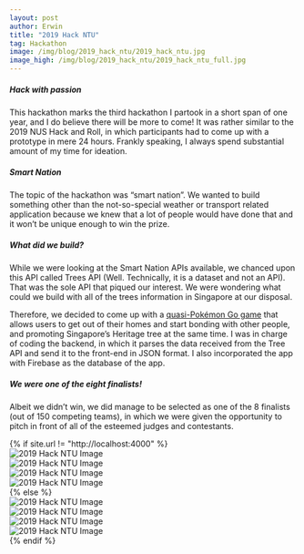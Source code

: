 ```yaml
---
layout: post
author: Erwin
title: "2019 Hack NTU"
tag: Hackathon
image: /img/blog/2019_hack_ntu/2019_hack_ntu.jpg
image_high: /img/blog/2019_hack_ntu/2019_hack_ntu_full.jpg
---
```


##### Hack with passion
This hackathon marks the third hackathon I partook in a short span of one year, and I do believe there will be more to come!
It was rather similar to the 2019 NUS Hack and Roll, in which participants had to come up with a prototype in mere 24 hours. Frankly speaking, I always spend substantial amount of my time for ideation.

##### Smart Nation
The topic of the hackathon was “smart nation”. We wanted to build something other than the not-so-special weather or transport related application because we knew that a lot of people would have done that and it won’t be unique enough to win the prize.

##### What did we build?
While we were looking at the Smart Nation APIs available, we chanced upon this API called Trees API (Well. Technically, it is a dataset and not an API). That was the sole API that piqued our interest. We were wondering what could we build with all of the trees information in Singapore at our disposal. 

Therefore, we decided to come up with a [quasi-Pokémon Go game](https://devpost.com/software/treego) that allows users to get out of their homes and start bonding with other people, and promoting Singapore’s Heritage tree at the same time.
I was in charge of coding the backend, in which it parses the data received from the Tree API and send it to the front-end in JSON format. I also incorporated the app with Firebase as the database of the app.

##### We were one of the eight finalists!
Albeit we didn’t win, we did manage to be selected as one of the 8 finalists (out of 150 competing teams), in which we were given the opportunity to pitch in front of all of the esteemed judges and contestants.

<div class="container">
	<div class="row">
		<div class="col-sm-12 col-md-12 portfolio-block">
			{% if site.url != "http://localhost:4000" %}
				<div class="owl-carousel portfolio-page-carousel">
					<div class="item">
						<img src="{{ "/img/blog/2019_hack_ntu/image4.png" | prepend: site.baseurl | prepend: site.github_repository | prepend: "/" | prepend: site.url }}" alt="2019 Hack NTU Image" />
					</div>
					<div class="item">
						<img src="{{ "/img/blog/2019_hack_ntu/image1.jpg" | prepend: site.baseurl | prepend: site.github_repository | prepend: "/" | prepend: site.url }}" alt="2019 Hack NTU Image" />
					</div>
					<div class="item">
						<img src="{{ "/img/blog/2019_hack_ntu/image2.png" | prepend: site.baseurl | prepend: site.github_repository | prepend: "/" | prepend: site.url }}" alt="2019 Hack NTU Image" />
					</div>
					<div class="item">
						<img src="{{ "/img/blog/2019_hack_ntu/image3.png" | prepend: site.baseurl | prepend: site.github_repository | prepend: "/" | prepend: site.url }}" alt="2019 Hack NTU Image" />
					</div>
				</div>
				<script src="{{ "/js/jquery-2.1.3.min.js" | prepend: site.baseurl | prepend: site.github_repository | prepend: "/" | prepend: site.url }}"></script>
				<script src="{{ "/js/imagesloaded.pkgd.min.js" | prepend: site.baseurl | prepend: site.github_repository | prepend: "/" | prepend: site.url }}"></script>
				<script src="{{ "/js/owl.carousel.min.js" | prepend: site.baseurl | prepend: site.github_repository | prepend: "/" | prepend: site.url }}"></script>
			{% else %}
				<div class="owl-carousel portfolio-page-carousel">
					<div class="item">
						<img src="/img/blog/2019_hack_ntu/image4.png" alt="2019 Hack NTU Image" />
					</div>
					<div class="item">
						<img src="/img/blog/2019_hack_ntu/image1.jpg" alt="2019 Hack NTU Image" />
					</div>
					<div class="item">
						<img src="/img/blog/2019_hack_ntu/image2.png" alt="2019 Hack NTU Image" />
					</div>
					<div class="item">
						<img src="/img/blog/2019_hack_ntu/image3.png" alt="2019 Hack NTU Image" />
					</div>
				</div>
				<script src="/js/jquery-2.1.3.min.js"></script>
				<script src="/js/imagesloaded.pkgd.min.js"></script>
				<script src='/js/owl.carousel.min.js'></script>
			{% endif %}
			<script type="text/javascript">
				jQuery(document).ready(function($){
					$('.portfolio-page-carousel').imagesLoaded(function(){
						$('.portfolio-page-carousel').owlCarousel({
							smartSpeed:1200,
							items: 1,
							loop: true,
							dots: true,
							nav: true,
							navText: false,
							margin: 10,
							autoHeight:true
						});
					});
				});
			</script>
		</div>
	</div>
</div>
